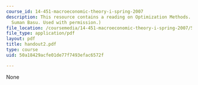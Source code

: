 ```yaml
---
course_id: 14-451-macroeconomic-theory-i-spring-2007
description: This resource contains a reading on Optimization Methods. (Courtesy of
  Suman Basu. Used with permission.)
file_location: /coursemedia/14-451-macroeconomic-theory-i-spring-2007/50a18429acfe01de77f7493efac6572f_handout2.pdf
file_type: application/pdf
layout: pdf
title: handout2.pdf
type: course
uid: 50a18429acfe01de77f7493efac6572f

---
```

None